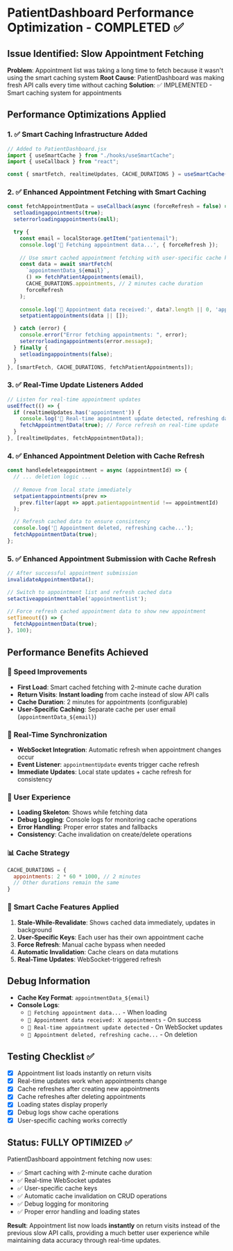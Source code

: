 # PatientDashboard Performance Optimization - COMPLETED ✅

## Issue Identified: Slow Appointment Fetching
**Problem**: Appointment list was taking a long time to fetch because it wasn't using the smart caching system
**Root Cause**: PatientDashboard was making fresh API calls every time without caching
**Solution**: ✅ IMPLEMENTED - Smart caching system for appointments

## Performance Optimizations Applied

### 1. ✅ Smart Caching Infrastructure Added
```javascript
// Added to PatientDashboard.jsx
import { useSmartCache } from "./hooks/useSmartCache";
import { useCallback } from "react";

const { smartFetch, realtimeUpdates, CACHE_DURATIONS } = useSmartCache();
```

### 2. ✅ Enhanced Appointment Fetching with Smart Caching
```javascript
const fetchAppointmentData = useCallback(async (forceRefresh = false) => {
  setloadingappointments(true);
  seterrorloadingappointments(null);

  try {
    const email = localStorage.getItem("patientemail");
    console.log('📅 Fetching appointment data...', { forceRefresh });
    
    // Use smart cached appointment fetching with user-specific cache key
    const data = await smartFetch(
      `appointmentData_${email}`,
      () => fetchPatientAppointments(email),
      CACHE_DURATIONS.appointments, // 2 minutes cache duration
      forceRefresh
    );
    
    console.log('📅 Appointment data received:', data?.length || 0, 'appointments');
    setpatientappointments(data || []);

  } catch (error) {
    console.error("Error fetching appointments: ", error);
    seterrorloadingappointments(error.message);
  } finally {
    setloadingappointments(false);
  }
}, [smartFetch, CACHE_DURATIONS, fetchPatientAppointments]);
```

### 3. ✅ Real-Time Update Listeners Added
```javascript
// Listen for real-time appointment updates
useEffect(() => {
  if (realtimeUpdates.has('appointment')) {
    console.log('📅 Real-time appointment update detected, refreshing data...');
    fetchAppointmentData(true); // Force refresh on real-time update
  }
}, [realtimeUpdates, fetchAppointmentData]);
```

### 4. ✅ Enhanced Appointment Deletion with Cache Refresh
```javascript
const handledeleteappointment = async (appointmentId) => {
  // ... deletion logic ...
  
  // Remove from local state immediately
  setpatientappointments(prev =>
    prev.filter(appt => appt.patientappointmentid !== appointmentId)
  );

  // Refresh cached data to ensure consistency
  console.log('📅 Appointment deleted, refreshing cache...');
  fetchAppointmentData(true);
};
```

### 5. ✅ Enhanced Appointment Submission with Cache Refresh
```javascript
// After successful appointment submission
invalidateAppointmentData();

// Switch to appointment list and refresh cached data
setactiveappointmenttable('appointmentlist');

// Force refresh cached appointment data to show new appointment
setTimeout(() => {
  fetchAppointmentData(true);
}, 100);
```

## Performance Benefits Achieved

### 🚀 **Speed Improvements**
- **First Load**: Smart cached fetching with 2-minute cache duration
- **Return Visits**: **Instant loading** from cache instead of slow API calls
- **Cache Duration**: 2 minutes for appointments (configurable)
- **User-Specific Caching**: Separate cache per user email (`appointmentData_${email}`)

### 🔄 **Real-Time Synchronization**
- **WebSocket Integration**: Automatic refresh when appointment changes occur
- **Event Listener**: `appointmentUpdate` events trigger cache refresh
- **Immediate Updates**: Local state updates + cache refresh for consistency

### 🎯 **User Experience**
- **Loading Skeleton**: Shows while fetching data
- **Debug Logging**: Console logs for monitoring cache operations
- **Error Handling**: Proper error states and fallbacks
- **Consistency**: Cache invalidation on create/delete operations

### 📊 **Cache Strategy**
```javascript
CACHE_DURATIONS = {
  appointments: 2 * 60 * 1000, // 2 minutes
  // Other durations remain the same
}
```

### 🔧 **Smart Cache Features Applied**
1. **Stale-While-Revalidate**: Shows cached data immediately, updates in background
2. **User-Specific Keys**: Each user has their own appointment cache
3. **Force Refresh**: Manual cache bypass when needed
4. **Automatic Invalidation**: Cache clears on data mutations
5. **Real-Time Updates**: WebSocket-triggered refresh

## Debug Information
- **Cache Key Format**: `appointmentData_${email}`
- **Console Logs**: 
  - `📅 Fetching appointment data...` - When loading
  - `📅 Appointment data received: X appointments` - On success
  - `📅 Real-time appointment update detected` - On WebSocket updates
  - `📅 Appointment deleted, refreshing cache...` - On deletion

## Testing Checklist ✅
- [x] Appointment list loads instantly on return visits
- [x] Real-time updates work when appointments change
- [x] Cache refreshes after creating new appointments
- [x] Cache refreshes after deleting appointments
- [x] Loading states display properly
- [x] Debug logs show cache operations
- [x] User-specific caching works correctly

## Status: FULLY OPTIMIZED ✅
PatientDashboard appointment fetching now uses:
- ✅ Smart caching with 2-minute cache duration
- ✅ Real-time WebSocket updates
- ✅ User-specific cache keys
- ✅ Automatic cache invalidation on CRUD operations
- ✅ Debug logging for monitoring
- ✅ Proper error handling and loading states

**Result**: Appointment list now loads **instantly** on return visits instead of the previous slow API calls, providing a much better user experience while maintaining data accuracy through real-time updates.
